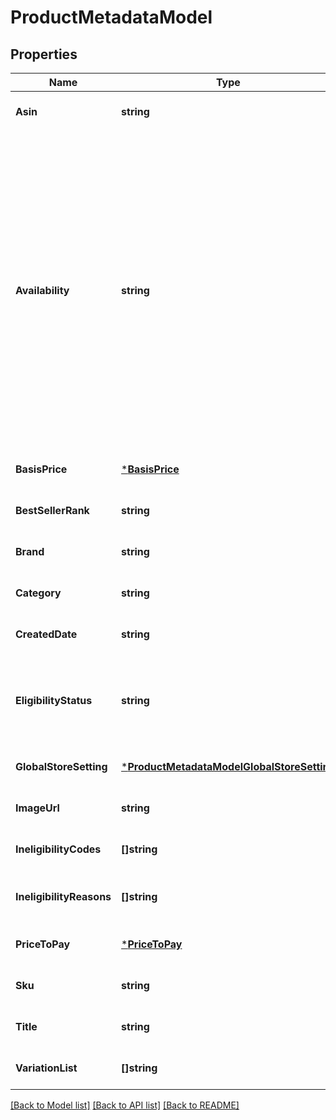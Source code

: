 # ProductMetadataModel

## Properties
Name | Type | Description | Notes
------------ | ------------- | ------------- | -------------
**Asin** | **string** | ASIN of the item | [optional] [default to null]
**Availability** | **string** | Stock availability:   * IN_STOCK - The item is in stock.   * IN_STOCK_SCARCE - The item is in stock, but stock levels are limited.   * OUT_OF_STOCK - The item is currently out of stock.   * PREORDER - The item is not yet available, but can be pre-ordered.   * LEADTIME - The item is only available after some amount of lead time.   * AVAILABLE_DATE - The item is not available, but will be available on a future date. | [optional] [default to null]
**BasisPrice** | [***BasisPrice**](basisPrice.md) |  | [optional] [default to null]
**BestSellerRank** | **string** | Best seller rank position in the category | [optional] [default to null]
**Brand** | **string** | Brand name of the item | [optional] [default to null]
**Category** | **string** | Category (browse node) name of the ASIN | [optional] [default to null]
**CreatedDate** | **string** | Date the item was first available on Amazon | [optional] [default to null]
**EligibilityStatus** | **string** | Eligibility status for advertising:   * ELIGIBLE - Eligible for advertising   * INELIGIBLE - Ineligible for advertising | [optional] [default to null]
**GlobalStoreSetting** | [***ProductMetadataModelGlobalStoreSetting**](ProductMetadataModel_globalStoreSetting.md) |  | [optional] [default to null]
**ImageUrl** | **string** | Url to the product image | [optional] [default to null]
**IneligibilityCodes** | **[]string** | List of ineligible status identifier | [optional] [default to null]
**IneligibilityReasons** | **[]string** | List of reasons that made this item ineligible to be advertised | [optional] [default to null]
**PriceToPay** | [***PriceToPay**](priceToPay.md) |  | [optional] [default to null]
**Sku** | **string** | sku of the item | [optional] [default to null]
**Title** | **string** | Product title of the item | [optional] [default to null]
**VariationList** | **[]string** | List of ASIN variations of the current item | [optional] [default to null]

[[Back to Model list]](../README.md#documentation-for-models) [[Back to API list]](../README.md#documentation-for-api-endpoints) [[Back to README]](../README.md)

